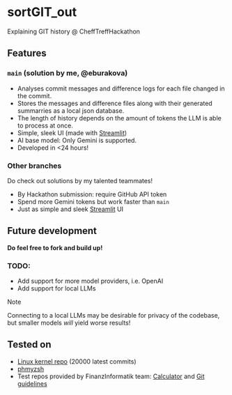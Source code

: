 # sortGIT_out
Explaining GIT history @ CheffTreffHackathon 

## Features
### `main` (solution by me, @eburakova)
   - Analyses commit messages and difference logs for each file changed in the commit.
   - Stores the messages and difference files along with their generated summarries as a local json database.
   - The length of history depends on the amount of tokens the LLM is able to process at once.
   - Simple, sleek UI (made with [Streamlit](https://streamlit.io/))
   - AI base model: Only Gemini is supported.
   - Developed in <24 hours!
### Other branches
Do check out solutions by my talented teammates! 
  - By Hackathon submission: require GitHub API token
  - Spend more Gemini tokens but work faster than `main`
  - Just as simple and sleek [Streamlit](https://streamlit.io/) UI

## Future development
**Do feel free to fork and build up!**
### TODO: 
- Add support for more model providers, i.e. OpenAI
- Add support for local LLMs
>[!NOTE]
>Connecting to a local LLMs may be desirable for privacy of the codebase, but smaller models *will* yield worse results!

## Tested on 
- [Linux kernel repo](https://github.com/torvalds/linux) (20000 latest commits)
- [phmyzsh](https://github.com/ohmyzsh/ohmyzsh)
- Test repos provided by FinanzInformatik team: [Calculator](https://github.com/Bl7tzcrank/ChefTreffHackFIChallenge#) and [Git guidelines](https://github.com/RomuloOliveira/commit-messages-guide/)
